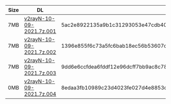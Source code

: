 |    Size   |     DL  | sha512sum |
|  ---  |  ---  |  ---  |
| 7MB | [v2rayN-10-09-2021.7z.001](https://cdn.jsdelivr.net/gh/googleians/v2rayN@main/v2rayN-10-09-2021.7z.001) | 5ac2e8922135a9b1c31293053e47cdb40b2636a63283d7f501b49a5bd764ab982577ca4d47f9ad41baa64a94897f0d73a1467f5d71f73de0d5abbf9525689600 |
| 7MB | [v2rayN-10-09-2021.7z.002](https://cdn.jsdelivr.net/gh/googleians/v2rayN@main/v2rayN-10-09-2021.7z.002) | 1396e855f6c73a5fc6bab18ec56b53607c35d12354afc2745ac4ba57fa2dbdd9770c22e235db843416dbce0102137a85152714251b2330e9298d4163591c6acb |
| 7MB | [v2rayN-10-09-2021.7z.003](https://cdn.jsdelivr.net/gh/googleians/v2rayN@main/v2rayN-10-09-2021.7z.003) | 9dd6e6ccfdea6fddf12e96dcff7bb9ac8c78b2334047a538a54d78e682c1e8072cd08946f6a09acb7376d5359a154aa7cbd366b145bbdbe599747ba648dfa15b |
| 0MB | [v2rayN-10-09-2021.7z.004](https://cdn.jsdelivr.net/gh/googleians/v2rayN@main/v2rayN-10-09-2021.7z.004) | 8edaa3fb10989c23d4023fe027d4e8853c317849ccb43804e1ab1e2029c8f7205b0181040bde8a7f208b32a5d0e03998f75861b23e95982432c0b55aa30353a9 |

